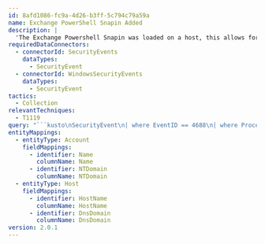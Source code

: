```yaml
---
id: 8afd1086-fc9a-4d26-b3ff-5c794c79a59a
name: Exchange PowerShell Snapin Added
description: |
  'The Exchange Powershell Snapin was loaded on a host, this allows for a Exchange server management via PowerShell. Whilst this is a legitimate administrative tool it is abused by attackers to performs actions on a compromised Exchange server. Hunt for unusual activity related to this Snapin including it being added on new hosts or by new accounts.'
requiredDataConnectors:
  - connectorId: SecurityEvents
    dataTypes:
      - SecurityEvent
  - connectorId: WindowsSecurityEvents
    dataTypes:
      - SecurityEvent
tactics:
  - Collection
relevantTechniques:
  - T1119
query: "```kusto\nSecurityEvent\n| where EventID == 4688\n| where Process has_any (\"cmd.exe\", \"powershell.exe\", \"PowerShell_ISE.exe\")\n| where isnotempty(CommandLine)  \n| where CommandLine has \"Add-PSSnapin Microsoft.Exchange.Management.Powershell.Snapin\"\n| summarize FirstSeen = min(TimeGenerated), LastSeen = max(TimeGenerated) by Computer, Account, CommandLine\n| extend NTDomain = tostring(split(Account,'\\\\',0)[0]), Name = tostring(split(Account,'\\\\',1)[0])  \n| extend timestamp = FirstSeen\n| extend HostName = tostring(split(Computer, '.', 0)[0]), DnsDomain = tostring(strcat_array(array_slice(split(Computer, '.'), 1, -1), '.'))\n| extend Account_0_Name = Name\n| extend Account_0_NTDomain = NTDomain\n| extend Host_0_HostName = HostName\n| extend Host_0_DnsDomain = DnsDomain\n```"
entityMappings:
  - entityType: Account
    fieldMappings:
      - identifier: Name
        columnName: Name
      - identifier: NTDomain
        columnName: NTDomain
  - entityType: Host
    fieldMappings:
      - identifier: HostName
        columnName: HostName
      - identifier: DnsDomain
        columnName: DnsDomain
version: 2.0.1
---
```


